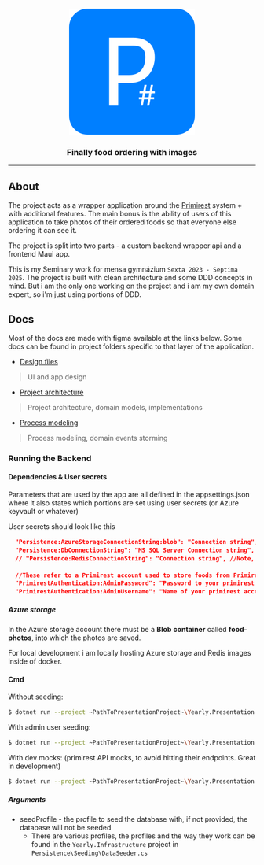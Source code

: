 <p align="center">
  <a href="https://github.com/Xopabyteh/Seminary_PrimirestSharp">
    <img src="https://raw.githubusercontent.com/Xopabyteh/Seminary_PrimirestSharp/master/Inkscape/AppIcons/logo_bubble_path.svg" />
  </a>
</p>

<h3 align="center">Finally food ordering with images</h3>
<hr>

## About
The project acts as a wrapper application around the [Primirest](https://www.mujprimirest.cz/) system + with additional features.
The main bonus is the ability of users of this application to take photos of their ordered foods
so that everyone else ordering it can see it.

The project is split into two parts - a custom backend wrapper api and a frontend Maui app.

This is my Seminary work for mensa gymnázium `Sexta 2023 - Septima 2025`.
The project is built with clean architecture and some DDD concepts in mind.
But i am the only one working on the project and i am my own domain expert,
so i'm just using portions of DDD.

## Docs
Most of the docs are made with figma available at the links below. Some docs can be found in project folders specific to that layer of the application.

* [Design files](https://www.figma.com/file/K7Y98Sp4qY1c6XDhdkm9wV/Unleashed-Dine-Maui?type=design&node-id=0-1&mode=design&t=rVnyGwpnEonobXKa-0)
> UI and app design

* [Project architecture](https://www.figma.com/file/FuD7lmST0Ar9oFFZS6Jlt3/Unleashed-Diner-Flow?type=whiteboard&node-id=907-53&t=iEvTKeGkVjXp1MAQ-0)
> Project architecture, domain models, implementations

* [Process modeling](https://www.figma.com/file/iXr6mEJRbgFyzvCq5Mynn4/Primirest-sharp-Flow?type=design&node-id=39-52344&mode=design&t=98IKJbIVTUfWHq9b-0)
> Process modeling, domain events storming

### Running the Backend
#### Dependencies & User secrets
Parameters that are used by the app are all defined in the appsettings.json where it also states which portions are set using user secrets (or Azure keyvault or whatever)

User secrets should look like this
```json
  "Persistence:AzureStorageConnectionString:blob": "Connection string",
  "Persistence:DbConnectionString": "MS SQL Server Connection string",
  // "Persistence:RedisConnectionString": "Connection string", //Note, curently not in use

  //These refer to a Primirest account used to store foods from Primirest to P#
  "PrimirestAuthentication:AdminPassword": "Password to your primirest account",
  "PrimirestAuthentication:AdminUsername": "Name of your primirest account"
```

##### Azure storage
In the Azure storage account there must be a **Blob container** called **food-photos**, into which the photos are saved.

For local development i am locally hosting Azure storage and Redis images inside of docker.

#### Cmd
Without seeding:
```bash
$ dotnet run --project ~PathToPresentationProject~\Yearly.Presentation.csproj --launch-profile https
```
With admin user seeding:
```bash
$ dotnet run --project ~PathToPresentationProject~\Yearly.Presentation.csproj --launch-profile https seedProfile=adminuser
```
With dev mocks: (primirest API mocks, to avoid hitting their endpoints. Great in development)
```bash
$ dotnet run --project ~PathToPresentationProject~\Yearly.Presentation.csproj --launch-profile https useMock=true
```
##### Arguments
* seedProfile - the profile to seed the database with, if not provided, the database will not be seeded
	* There are various profiles, the profiles and the way they work can be found in the `Yearly.Infrastructure` project in `Persistence\Seeding\DataSeeder.cs`
